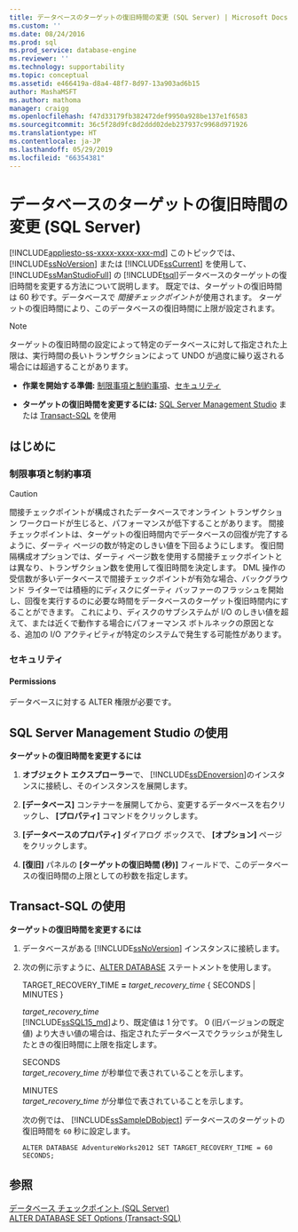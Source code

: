 ```yaml
---
title: データベースのターゲットの復旧時間の変更 (SQL Server) | Microsoft Docs
ms.custom: ''
ms.date: 08/24/2016
ms.prod: sql
ms.prod_service: database-engine
ms.reviewer: ''
ms.technology: supportability
ms.topic: conceptual
ms.assetid: e466419a-d8a4-48f7-8d97-13a903ad6b15
author: MashaMSFT
ms.author: mathoma
manager: craigg
ms.openlocfilehash: f47d33179fb382472def9950a928be137e1f6583
ms.sourcegitcommit: 36c5f28d9fc8d2ddd02deb237937c9968d971926
ms.translationtype: HT
ms.contentlocale: ja-JP
ms.lasthandoff: 05/29/2019
ms.locfileid: "66354381"
---
```

# <a name="change-the-target-recovery-time-of-a-database-sql-server"></a>データベースのターゲットの復旧時間の変更 (SQL Server)
[!INCLUDE[appliesto-ss-xxxx-xxxx-xxx-md](../../includes/appliesto-ss-xxxx-xxxx-xxx-md.md)]
  このトピックでは、 [!INCLUDE[ssNoVersion](../../includes/ssnoversion-md.md)] または [!INCLUDE[ssCurrent](../../includes/sscurrent-md.md)] を使用して、 [!INCLUDE[ssManStudioFull](../../includes/ssmanstudiofull-md.md)] の [!INCLUDE[tsql](../../includes/tsql-md.md)]データベースのターゲットの復旧時間を変更する方法について説明します。 既定では、ターゲットの復旧時間は 60 秒です。データベースで *間接チェックポイント*が使用されます。 ターゲットの復旧時間により、このデータベースの復旧時間に上限が設定されます。  
  
> [!NOTE]  
>  ターゲットの復旧時間の設定によって特定のデータベースに対して指定された上限は、実行時間の長いトランザクションによって UNDO が過度に繰り返される場合には超過することがあります。  
  
-   **作業を開始する準備:** [制限事項と制約事項](#Restrictions)、[セキュリティ](#Security)  
  
-   **ターゲットの復旧時間を変更するには:** [SQL Server Management Studio](#SSMSProcedure) または [Transact-SQL](#TsqlProcedure) を使用  
  
##  <a name="BeforeYouBegin"></a> はじめに  
  
###  <a name="Restrictions"></a> 制限事項と制約事項 
  
> [!CAUTION]  
>  間接チェックポイントが構成されたデータベースでオンライン トランザクション ワークロードが生じると、パフォーマンスが低下することがあります。 間接チェックポイントは、ターゲットの復旧時間内でデータベースの回復が完了するように、ダーティ ページの数が特定のしきい値を下回るようにします。 復旧間隔構成オプションでは、ダーティ ページ数を使用する間接チェックポイントとは異なり、トランザクション数を使用して復旧時間を決定します。 DML 操作の受信数が多いデータベースで間接チェックポイントが有効な場合、バックグラウンド ライターでは積極的にディスクにダーティ バッファーのフラッシュを開始し、回復を実行するのに必要な時間をデータベースのターゲット復旧時間内にすることができます。 これにより、ディスクのサブシステムが I/O のしきい値を超えて、または近くで動作する場合にパフォーマンス ボトルネックの原因となる、追加の I/O アクティビティが特定のシステムで発生する可能性があります。  
  
###  <a name="Security"></a> セキュリティ  
  
####  <a name="Permissions"></a> Permissions  
 データベースに対する ALTER 権限が必要です。  
  
##  <a name="SSMSProcedure"></a> SQL Server Management Studio の使用  
 **ターゲットの復旧時間を変更するには**  
  
1.  **オブジェクト エクスプローラー**で、 [!INCLUDE[ssDEnoversion](../../includes/ssdenoversion-md.md)]のインスタンスに接続し、そのインスタンスを展開します。  
  
2.  **[データベース]** コンテナーを展開してから、変更するデータベースを右クリックし、 **[プロパティ]** コマンドをクリックします。  
  
3.  **[データベースのプロパティ]** ダイアログ ボックスで、 **[オプション]** ページをクリックします。  
  
4.  **[復旧]** パネルの **[ターゲットの復旧時間 (秒)]** フィールドで、このデータベースの復旧時間の上限としての秒数を指定します。  
  
##  <a name="TsqlProcedure"></a> Transact-SQL の使用  
 **ターゲットの復旧時間を変更するには**  
  
1.  データベースがある [!INCLUDE[ssNoVersion](../../includes/ssnoversion-md.md)] インスタンスに接続します。  
  
2.  次の例に示すように、[ALTER DATABASE](../../t-sql/statements/alter-database-transact-sql-set-options.md) ステートメントを使用します。  
  
     TARGET_RECOVERY_TIME **=** _target_recovery_time_ { SECONDS | MINUTES }  
  
     *target_recovery_time*  
     [!INCLUDE[ssSQL15_md](../../includes/sssql15-md.md)]より、既定値は 1 分です。 0 (旧バージョンの既定値) より大きい値の場合は、指定されたデータベースでクラッシュが発生したときの復旧時間に上限を指定します。  
  
     SECONDS  
     *target_recovery_time* が秒単位で表されていることを示します。  
  
     MINUTES  
     *target_recovery_time* が分単位で表されていることを示します。  
  
     次の例では、 [!INCLUDE[ssSampleDBobject](../../includes/sssampledbobject-md.md)] データベースのターゲットの復旧時間を `60` 秒に設定します。  
  
    ```  
    ALTER DATABASE AdventureWorks2012 SET TARGET_RECOVERY_TIME = 60 SECONDS;  
    ```  
  
## <a name="see-also"></a>参照  
 [データベース チェックポイント &#40;SQL Server&#41;](../../relational-databases/logs/database-checkpoints-sql-server.md)   
 [ALTER DATABASE SET Options &#40;Transact-SQL&#41;](../../t-sql/statements/alter-database-transact-sql-set-options.md)  
  
  
